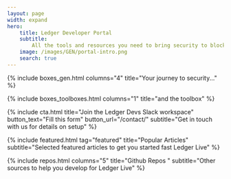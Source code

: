 ```yaml
---
layout: page
width: expand
hero:
    title: Ledger Developer Portal
    subtitle:
        All the tools and resources you need to bring security to blockchain users
    image: /images/GEN/portal-intro.png
    search: true
---
```


{% include boxes_gen.html columns="4" title="Your journey to security..." %}

{% include boxes_toolboxes.html columns="1" title="and the toolbox" %}

{% include cta.html title="Join the Ledger Devs Slack workspace" button_text="Fill this form" button_url="/contact/" subtitle="Get in touch with us for details on setup" %}

{% include featured.html tag="featured" title="Popular Articles" subtitle="Selected featured articles to get you started fast Ledger Live" %}

{% include repos.html columns="5" title="Github Repos " subtitle="Other sources to help you develop for Ledger Live" %}

